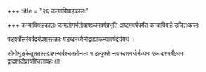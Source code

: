 +++
title = "२६ कन्याविवाहकालः"

+++
कन्याविवाहकालः जन्मतोगर्भतोवापञ्चमवर्षप्रभृति अष्टमवर्षपर्यंत कन्याविवाहे उचितःकालः

षड्‌वर्षोत्तरंवर्षद्वयंप्रशस्ततरः षडब्दमध्येनोद्वाह्याकन्यावर्षद्वयंयथ ।

सोमोभुङ्केतुततस्तद्वद्गन्धर्वश्चततोनलः १ इत्युक्तेः नवमदशमयोर्मध्यमः एकादशवर्षेऽधमः द्वादशादौप्रायश्चित्तावहः क्षा
